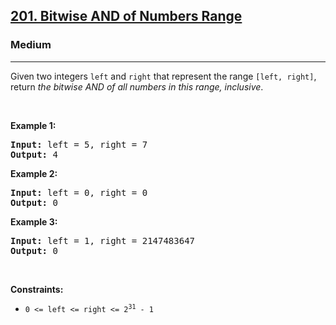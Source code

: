 <h2><a href="https://leetcode.com/problems/bitwise-and-of-numbers-range/">201. Bitwise AND of Numbers Range</a></h2><h3>Medium</h3><hr><div style="user-select: auto;"><p style="user-select: auto;">Given two integers <code style="user-select: auto;">left</code> and <code style="user-select: auto;">right</code> that represent the range <code style="user-select: auto;">[left, right]</code>, return <em style="user-select: auto;">the bitwise AND of all numbers in this range, inclusive</em>.</p>

<p style="user-select: auto;">&nbsp;</p>
<p style="user-select: auto;"><strong style="user-select: auto;">Example 1:</strong></p>

<pre style="user-select: auto;"><strong style="user-select: auto;">Input:</strong> left = 5, right = 7
<strong style="user-select: auto;">Output:</strong> 4
</pre>

<p style="user-select: auto;"><strong style="user-select: auto;">Example 2:</strong></p>

<pre style="user-select: auto;"><strong style="user-select: auto;">Input:</strong> left = 0, right = 0
<strong style="user-select: auto;">Output:</strong> 0
</pre>

<p style="user-select: auto;"><strong style="user-select: auto;">Example 3:</strong></p>

<pre style="user-select: auto;"><strong style="user-select: auto;">Input:</strong> left = 1, right = 2147483647
<strong style="user-select: auto;">Output:</strong> 0
</pre>

<p style="user-select: auto;">&nbsp;</p>
<p style="user-select: auto;"><strong style="user-select: auto;">Constraints:</strong></p>

<ul style="user-select: auto;">
	<li style="user-select: auto;"><code style="user-select: auto;">0 &lt;= left &lt;= right &lt;= 2<sup style="user-select: auto;">31</sup> - 1</code></li>
</ul>
</div>